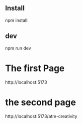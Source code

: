 ## Install
npm install

## dev
npm run dev

# The first Page
http://localhost:5173

# the second page
http://localhost:5173/atm-creativity